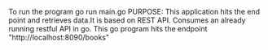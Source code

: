 
To run the program go run main.go
PURPOSE:
This application hits the end point and retrieves data.It is based on REST API.
Consumes an already running restful API in go.
This go program hits the endpoint "http://localhost:8090/books"
